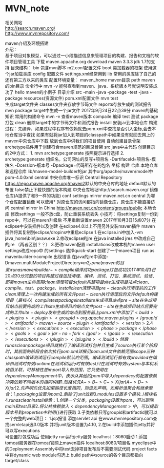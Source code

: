 # MVN_note

相关网站  
http://search.maven.org/  
http://www.mvnrepository.com/  

maven介绍及环境搭建  
介绍：  
	基于项目对象模型，可以通过一小段描述信息来管理项目的构建、报告和文档的软件项目管理工具
下载 maven.appache.org
	download maven 3.3.3 jdk 1.7的支持
目录结构：
	bin     包含mvn脚本 m2.conf配置文件
	boot	类加载器的框架 使用这个jar加载类库
	config 	配置文件	settings.xml经常用到
	lib		常用的类库除了自己的还有第三方以来的类库
配置环境变量：
	maven_home	maven目录
	path		maven的bin目录
	命令行中 mvn -v 能够查看到maven、java、系统版本号就说明安装成功了
hello maven的小例子
	目录介绍
		src
			-main
				-java
					-package
			-test
				-java
					-package
			resources(资源文件)
	pom.xml配置文件
	mvn test	
		生成target文件夹
			classes文件夹存放字节码文件
			reports存放生成的测试报告
	mvn package 
		target中生成一个jar文件
2017年9月24日22点39分
maven的基础知识
	常用的构建命令
		mvn -v	查看maven版本
			compaile 编译
			test 测试
			package 打包
			clean 删除target中的字节码文件和测试报告
			install	安装jar到本地仓库
	构建过程：先编译，如果过程中程序有依赖就去pom.xml中查找是否引入坐标,会去本地仓库当中查找
		如果有就将jar加入到项目的classpath中如果没有就回去网上的maven中央仓库中下载
		放到仓库中供我们的项目使用
自动创建目录骨架
	archetype插件用于创建符合maven规范的目录骨架
		src java中主代码
	创建目录的2中方式：
	1.	mvn archetype:generate	按照提示进行选择
	2.	archetype:generate 	 组织名，公司网址的反写+项目名
							-DartifaceId=项目名-模块名
							-Dcersion-版本号
							-Dpackage=代码所存在的包名
	坐标
		构建
	仓库
		本地仓库和远程仓库
		lib/maven-model-builder的jar
			其中org/apache/maven/model中pom-4.0.0xml
			<repository>
			<id>central</id> 中央仓库唯一标识
			<name>Central Repository</name>
			<url>https://repo.maven.apache.org/maven2</url>默认的中央仓库的地址
			<layout>default</layout>默认的布置
			<snapshots>
			<enabled>false</enabled>禁止下载快照的版本构建
			</snapshots>
			</repository>
		中央仓库地址http://search.maven.org/
	镜像仓库(A提供了和B一样的功能)
		conf	settings
		mirror 
		<mirror>
			<id>maven.net.cn</id> 
			<mirrorOf>central</mirrorOf> 为哪个仓库配置镜像 可以使用* 
	对原仓库的访问都指向镜像仓库，原仓库不能直接访问
			<name>central mirror in China</name>
			<url>http://maven.net.cn/content/groups/public</url>
		</mirror>
	本地仓库
		修改settings
		<localRepository>一般不放c盘，防止重装系统丢失
		小技巧：将settings复制一份到repo中，可以在maven升级后
		不用重新设置maven
2017年10月3日15点07分
	在eclipse中安装插件以及创建
		在eclipse4.0以上不用另外安装maven插件
		maven插件将其复制到eclipse/dropins中重启eclipse
		1.在eclipse.ini中加入-vm java_home\bin\javaw.exe
		2.修改eclipse的jre 在java installed jres 中改成自己的jre
		（两者区别？？）
		3.更改maven配置 installations改成本机的maven
			user settings改成repo中 的settings
		选择quick-start
		创建了一个maven项目
			run as mavenbuilder->compile 出现错误
			在java的jre中添加-Dmaven.multiModuleProjectDirectory=$m2_home(maven的目录)
			run as mavenbuilder->compile编译成功
								package打包成功
2017年10月3日20点30分 
	完整的项目构建过程包括
		清理、编译、测试、打包、集成测试、验证、部署
	maven生命周期
		clean	清理项目
		default	构建项目
		site	生成项目站点
	clean、compile、test、package、install
	clean清理项目
		pre-clean 执行清理前的工作
		clean清理上一次构建生成的所有文件
		post-clean 执行清理后的文件
	default构建项目（最核心）
		compile test package install
	site生成项目站点
		pre-site	在生成项目站点前要完成的工作
		site		生成项目的站点文件
		post-site 	在生成项目站点后要完成的工作
		site-deploy	发布生成的站点到服务器上
	pom.xml中添加了
			<build>
				<plugins>
					<plugin>
						<groupId>org.apache.maven.plugins</groupId>
						<artifactId>maven-source-plugin</artifactId>
						<version>2.4</version>
						<executions>
							<execution>
								<phase>package</phase>
								<goals>
									<goal>jar-no-fork</goal>
								</goals>
							</execution>
						</executions>
					</plugin>
				</plugins>
			</build>
	然后run as clean package 项目就执行了编译 测试 打包 并且生成了source
	执行某个阶段时，其前面的阶段会依次执行
pom.xml
	详解见pom.xml文件
依赖范围
	scope	三种classpath 编译测试运行
		compile 默认的范围，编译测试运行都有效
		provided 在编译和测试时有效
		runtime	在测试和运行时有效
		test 	只在测试时有效
		system	与本机系统相关联，可移植性差
		import		导入的范围，它只使用在dependencyManagement中，
					表示从其他的pom中导入dependecy的配置
依赖冲突
	依赖不同版本的相同构建
	1.短路优先
		A->B->C->X(jar)
		A->D->X(jar)
	2.先声明先优先
		如果路径长度相同，则谁先声明，先解析谁
聚合和继承
	聚合：
	1.packaging设置为pom
	2.删除了junit依赖
	3.modules设置多个模块../模块名
	4.run as clean install
	继承：
	1.创建一个父类，packaging设置为pom，可以删除main和test目录
	2.	将公共依赖放入<dependencyManagement>中，
		可以提取版本号到properties中利用${}进行获取
	3.子类依赖只写groupid和artifactid就可以
一个完整的web项目：	
	1.jsp报错 添加servlet api 在www.mvnrepository.com查找servletapi选3.0版本
	并将junit版本设置为4.10,
	2.在build中添加插件jetty并将可以写executions	
			可设置打包成功后	使用jetty run运行jetty服务
			localhost：8080启动
	1.添加tomcat服务器在tomcat官网上maven插件
			localhost:8080/项目名
	myeclipse中的Deployment Assembly中将test去掉项目发布后不需要测试代码
	project facts中将dynamic web module勾选上
build path中source的各个目录都指向target/class
